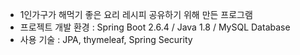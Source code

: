 * 1인가구가 해먹기 좋은 요리 레시피 공유하기 위해 만든 프로그램
* 프로젝트 개발 환경 : Spring Boot 2.6.4 / Java 1.8 / MySQL Database
* 사용 기술 : JPA, thymeleaf, Spring Security